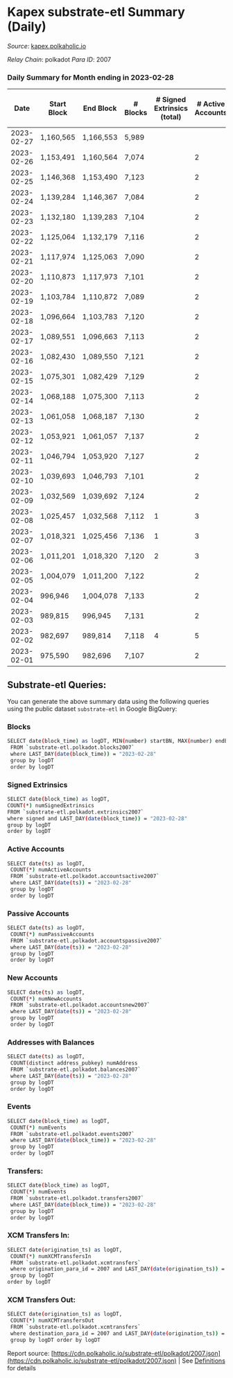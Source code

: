 # Kapex substrate-etl Summary (Daily)

_Source_: [kapex.polkaholic.io](https://kapex.polkaholic.io)

*Relay Chain*: polkadot
*Para ID*: 2007



### Daily Summary for Month ending in 2023-02-28


| Date | Start Block | End Block | # Blocks | # Signed Extrinsics (total) | # Active Accounts | # Passive | # New | # Addresses with Balances | # Events | # Transfers | # XCM Transfers In | # XCM Transfers Out | Issues | 
| ---- | ----------- | --------- | -------- | --------------------------- | ----------------- | --------- | ----- | ------------------------- | -------- | ----------- | ------------------ | ------------------- | ------ |
| 2023-02-27 | 1,160,565 | 1,166,553 | 5,989 |  |  |  |  |  | 11,982 |   |   |   |  |
| 2023-02-26 | 1,153,491 | 1,160,564 | 7,074 |  | 2 |  |  | 1,054 | 14,152 |   |   |   |  |
| 2023-02-25 | 1,146,368 | 1,153,490 | 7,123 |  | 2 |  |  | 1,054 | 14,250 |   |   |   |  |
| 2023-02-24 | 1,139,284 | 1,146,367 | 7,084 |  | 2 |  |  | 1,054 | 14,172 |   |   |   |  |
| 2023-02-23 | 1,132,180 | 1,139,283 | 7,104 |  | 2 |  |  | 1,054 | 14,212 |   |   |   |  |
| 2023-02-22 | 1,125,064 | 1,132,179 | 7,116 |  | 2 |  |  | 1,054 | 14,235 |   |   |   |  |
| 2023-02-21 | 1,117,974 | 1,125,063 | 7,090 |  | 2 |  |  | 1,054 | 14,184 |   |   |   |  |
| 2023-02-20 | 1,110,873 | 1,117,973 | 7,101 |  | 2 |  |  | 1,054 | 14,206 |   |   |   |  |
| 2023-02-19 | 1,103,784 | 1,110,872 | 7,089 |  | 2 |  |  | 1,054 | 14,182 |   |   |   |  |
| 2023-02-18 | 1,096,664 | 1,103,783 | 7,120 |  | 2 |  |  | 1,054 | 14,244 |   |   |   |  |
| 2023-02-17 | 1,089,551 | 1,096,663 | 7,113 |  | 2 |  |  | 1,054 | 11,409 |   |   |   |  |
| 2023-02-16 | 1,082,430 | 1,089,550 | 7,121 |  | 2 |  |  | 1,054 | 14,246 |   |   |   |  |
| 2023-02-15 | 1,075,301 | 1,082,429 | 7,129 |  | 2 |  |  | 1,054 | 14,262 |   |   |   |  |
| 2023-02-14 | 1,068,188 | 1,075,300 | 7,113 |  | 2 |  |  | 1,054 | 10,663 |   |   |   |  |
| 2023-02-13 | 1,061,058 | 1,068,187 | 7,130 |  | 2 |  |  | 1,054 | 14,264 |   |   |   |  |
| 2023-02-12 | 1,053,921 | 1,061,057 | 7,137 |  | 2 |  |  | 1,054 | 10,717 |   |   |   |  |
| 2023-02-11 | 1,046,794 | 1,053,920 | 7,127 |  | 2 |  |  | 1,054 | 14,258 |   |   |   |  |
| 2023-02-10 | 1,039,693 | 1,046,793 | 7,101 |  | 2 |  |  | 1,054 | 12,464 |   |   |   |  |
| 2023-02-09 | 1,032,569 | 1,039,692 | 7,124 |  | 2 |  |  | 1,054 | 14,252 |   |   |   |  |
| 2023-02-08 | 1,025,457 | 1,032,568 | 7,112 | 1 | 3 | 1 | 1 | 1,054 | 14,234 | 1  |   |   |  |
| 2023-02-07 | 1,018,321 | 1,025,456 | 7,136 | 1 | 3 | 1 |  | 1,053 | 10,714 | 1  |   |   |  |
| 2023-02-06 | 1,011,201 | 1,018,320 | 7,120 | 2 | 3 |  |  | 1,054 | 14,256 |   |   |   |  |
| 2023-02-05 | 1,004,079 | 1,011,200 | 7,122 |  | 2 |  |  | 1,054 | 13,064 |   |   |   |  |
| 2023-02-04 | 996,946 | 1,004,078 | 7,133 |  | 2 |  |  | 1,054 | 10,113 |   |   |   |  |
| 2023-02-03 | 989,815 | 996,945 | 7,131 |  | 2 |  |  | 1,054 | 14,266 |   |   |   |  |
| 2023-02-02 | 982,697 | 989,814 | 7,118 | 4 | 5 |  | 2 | 1,054 | 12,471 | 2  |   |   |  |
| 2023-02-01 | 975,590 | 982,696 | 7,107 |  | 2 |  |  | 1,052 | 14,218 |   |   |   |  |

## Substrate-etl Queries:
You can generate the above summary data using the following queries using the public dataset `substrate-etl` in Google BigQuery:

### Blocks
```bash
SELECT date(block_time) as logDT, MIN(number) startBN, MAX(number) endBN, COUNT(*) numBlocks 
 FROM `substrate-etl.polkadot.blocks2007`  
 where LAST_DAY(date(block_time)) = "2023-02-28" 
 group by logDT 
 order by logDT
```

### Signed Extrinsics
```bash
SELECT date(block_time) as logDT, 
COUNT(*) numSignedExtrinsics 
FROM `substrate-etl.polkadot.extrinsics2007`  
where signed and LAST_DAY(date(block_time)) = "2023-02-28" 
group by logDT 
order by logDT
```

### Active Accounts
```bash
SELECT date(ts) as logDT, 
 COUNT(*) numActiveAccounts 
 FROM `substrate-etl.polkadot.accountsactive2007` 
 where LAST_DAY(date(ts)) = "2023-02-28" 
 group by logDT 
 order by logDT
```

### Passive Accounts
```bash
SELECT date(ts) as logDT, 
 COUNT(*) numPassiveAccounts 
 FROM `substrate-etl.polkadot.accountspassive2007` 
 where LAST_DAY(date(ts)) = "2023-02-28" 
 group by logDT 
 order by logDT
```

### New Accounts
```bash
SELECT date(ts) as logDT, 
 COUNT(*) numNewAccounts 
 FROM `substrate-etl.polkadot.accountsnew2007` 
 where LAST_DAY(date(ts)) = "2023-02-28" 
 group by logDT
 order by logDT
```

### Addresses with Balances
```bash
SELECT date(ts) as logDT,
 COUNT(distinct address_pubkey) numAddress 
 FROM `substrate-etl.polkadot.balances2007` 
 where LAST_DAY(date(ts)) = "2023-02-28" 
 group by logDT 
 order by logDT
```

### Events
```bash
SELECT date(block_time) as logDT, 
 COUNT(*) numEvents 
 FROM `substrate-etl.polkadot.events2007` 
 where LAST_DAY(date(block_time)) = "2023-02-28" 
 group by logDT 
 order by logDT
```

### Transfers:
```bash
SELECT date(block_time) as logDT, 
 COUNT(*) numEvents 
 FROM `substrate-etl.polkadot.transfers2007` 
 where LAST_DAY(date(block_time)) = "2023-02-28" 
 group by logDT 
 order by logDT
```

### XCM Transfers In:
```bash
SELECT date(origination_ts) as logDT, 
 COUNT(*) numXCMTransfersIn 
 FROM `substrate-etl.polkadot.xcmtransfers` 
 where origination_para_id = 2007 and LAST_DAY(date(origination_ts)) = "2023-02-28" 
 group by logDT 
order by logDT
```

### XCM Transfers Out:
```bash
SELECT date(origination_ts) as logDT, 
 COUNT(*) numXCMTransfersOut 
 FROM `substrate-etl.polkadot.xcmtransfers` 
 where destination_para_id = 2007 and LAST_DAY(date(origination_ts)) = "2023-02-28" 
 group by logDT order by logDT
```


Report source: [https://cdn.polkaholic.io/substrate-etl/polkadot/2007.json](https://cdn.polkaholic.io/substrate-etl/polkadot/2007.json) | See [Definitions](/DEFINITIONS.md) for details
